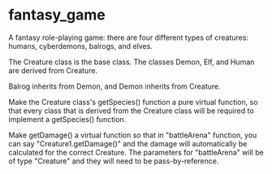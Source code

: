 # fantasy_game
A fantasy role-playing game: there are four different types of creatures: humans, cyberdemons, balrogs, and elves. 

The Creature class is the base class. The classes Demon, Elf, and Human are derived from Creature.

Balrog inherits from Demon, and Demon inherits from Creature.

Make the Creature class's getSpecies() function a pure virtual function, so that every class that is derived from the Creature class will be required to implement a getSpecies() function.

Make getDamage() a virtual function so that in "battleArena" function, you can say "Creature1.getDamage()" and the damage will automatically be calculated for the
correct Creature. The parameters for "battleArena" will be of type "Creature" and they will need to be pass-by-reference.
